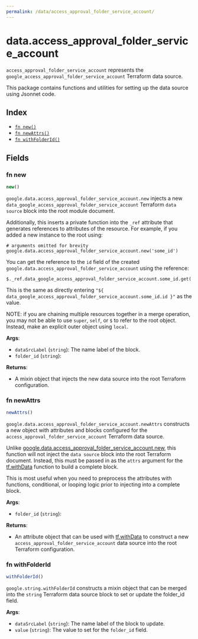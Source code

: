 ```yaml
---
permalink: /data/access_approval_folder_service_account/
---
```


# data.access_approval_folder_service_account

`access_approval_folder_service_account` represents the `google_access_approval_folder_service_account` Terraform data source.



This package contains functions and utilities for setting up the data source using Jsonnet code.


## Index

* [`fn new()`](#fn-new)
* [`fn newAttrs()`](#fn-newattrs)
* [`fn withFolderId()`](#fn-withfolderid)

## Fields

### fn new

```ts
new()
```


`google.data.access_approval_folder_service_account.new` injects a new `data_google_access_approval_folder_service_account` Terraform `data source`
block into the root module document.

Additionally, this inserts a private function into the `_ref` attribute that generates references to attributes of the
resource. For example, if you added a new instance to the root using:

    # arguments omitted for brevity
    google.data.access_approval_folder_service_account.new('some_id')

You can get the reference to the `id` field of the created `google.data.access_approval_folder_service_account` using the reference:

    $._ref.data_google_access_approval_folder_service_account.some_id.get('id')

This is the same as directly entering `"${ data_google_access_approval_folder_service_account.some_id.id }"` as the value.

NOTE: if you are chaining multiple resources together in a merge operation, you may not be able to use `super`, `self`,
or `$` to refer to the root object. Instead, make an explicit outer object using `local`.

**Args**:
  - `dataSrcLabel` (`string`): The name label of the block.
  - `folder_id` (`string`): 

**Returns**:
- A mixin object that injects the new data source into the root Terraform configuration.


### fn newAttrs

```ts
newAttrs()
```


`google.data.access_approval_folder_service_account.newAttrs` constructs a new object with attributes and blocks configured for the `access_approval_folder_service_account`
Terraform data source.

Unlike [google.data.access_approval_folder_service_account.new](#fn-accessapprovalfolderserviceaccountnew), this function will not inject the `data source`
block into the root Terraform document. Instead, this must be passed in as the `attrs` argument for the
[tf.withData](https://github.com/tf-libsonnet/core/tree/main/docs#fn-withdata) function to build a complete block.

This is most useful when you need to preprocess the attributes with functions, conditional, or looping logic prior to
injecting into a complete block.

**Args**:
  - `folder_id` (`string`): 

**Returns**:
  - An attribute object that can be used with [tf.withData](https://github.com/tf-libsonnet/core/tree/main/docs#fn-withdata) to construct a new `access_approval_folder_service_account` data source into the root Terraform configuration.


### fn withFolderId

```ts
withFolderId()
```

`google.string.withFolderId` constructs a mixin object that can be merged into the `string`
Terraform data source block to set or update the folder_id field.



**Args**:
  - `dataSrcLabel` (`string`): The name label of the block to update.
  - `value` (`string`): The value to set for the `folder_id` field.
